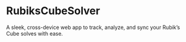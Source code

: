 # RubiksCubeSolver
A sleek, cross-device web app to track, analyze, and sync your Rubik’s Cube solves with ease.
